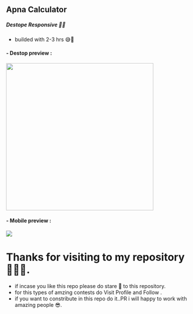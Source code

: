 ## Apna Calculator

##### Destope Responsive  🧮🤙

- builded with 2-3 hrs 😅🚀



#### - Destop preview :
<img width="400" src="https://user-images.githubusercontent.com/84271800/215263357-610b21b4-0ac7-4658-b65e-534261190225.png"/>

#### - Mobile preview :


<img   src="https://user-images.githubusercontent.com/84271800/215265154-bea8dc8f-ad01-42b2-b24d-55602b3290b4.png"/>


# Thanks for visiting to my repository 💖😍🌟.
  - if incase you like this repo please do stare 🌟 to this repository.
  - for this types of amzing contests do Visit Profile and Follow .  
  - if you want to constribute in this repo do it..PR i will happy to work with amazing people 😎.


  
  <br> <br> <br> <br>
